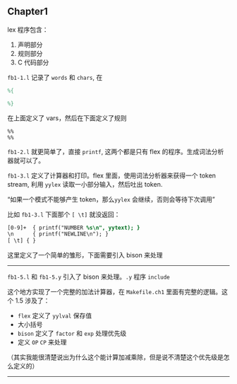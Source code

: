 ## Chapter1

lex 程序包含：

1. 声明部分
2. 规则部分
3. C 代码部分

`fb1-1.l`  记录了 `words` 和 `chars`, 在 

```lex
%{

%}
```

在上面定义了 vars，然后在下面定义了规则

```
%%
%%
```

`fb1-2.l` 就更简单了，直接 `printf`, 这两个都是只有 flex 的程序。生成词法分析器就可以了。

`fb1-3.l` 定义了计算器和打印。flex 里面，使用词法分析器来获得一个 token stream, 利用 `yylex` 读取一小部分输入，然后吐出 token.

“如果一个模式不能够产生 token，那么`yylex` 会继续，否则会等待下次调用”

比如  `fb1-3.l` 下面那个 `[ \t]` 就没返回：

```lex
[0-9]+	{ printf("NUMBER %s\n", yytext); }
\n      { printf("NEWLINE\n"); }
[ \t] { }
```

这里定义了一个简单的雏形，下面需要引入 bison 来处理

---

`fb1-5.l` 和 `fb1-5.y` 引入了 bison 来处理。`.y` 程序 `include` 

这个地方实现了一个完整的加法计算器，在 `Makefile.ch1` 里面有完整的逻辑。这个 1.5 涉及了：

* `flex` 定义了 `yylval` 保存值
* 大小括号
* `bison` 定义了 `factor` 和 `exp` 处理优先级
* 定义 `OP` `CP` 来处理

（其实我能很清楚说出为什么这个能计算加减乘除，但是说不清楚这个优先级是怎么定义的）

----





